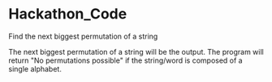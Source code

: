 # Hackathon_Code
Find the next biggest permutation of a string

The next biggest permutation of a string will be the output. 
The program will return "No permutations possible" if the string/word is composed of a single alphabet.
